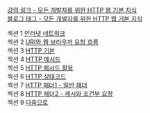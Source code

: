 [강의 링크 - 모든 개발자를 위한 HTTP 웹 기본 지식](https://www.inflearn.com/course/http-%EC%9B%B9-%EB%84%A4%ED%8A%B8%EC%9B%8C%ED%81%AC#curriculum)  
[블로그 태그 - 모든 개발자를 위한 HTTP 웹 기본 지식](https://prunier.tistory.com/category/%EC%B1%85%2C%20%EA%B0%95%EC%9D%98/%EB%AA%A8%EB%93%A0%20%EA%B0%9C%EB%B0%9C%EC%9E%90%EB%A5%BC%20%EC%9C%84%ED%95%9C%20HTTP%20%EC%9B%B9%20%EA%B8%B0%EB%B3%B8%20%EC%A7%80%EC%8B%9D)

섹션 1 [인터넷 네트워크](https://prunier.tistory.com/89)  
섹션 2 [URI와 웹 브라우저 요청 흐름](https://prunier.tistory.com/90)  
섹션 3 [HTTP 기본](https://prunier.tistory.com/91)  
섹션 4 [HTTP 메서드](https://prunier.tistory.com/92)  
섹션 5 [HTTP 메서드 활용](https://prunier.tistory.com/93)  
섹션 6 [HTTP 상태코드](https://prunier.tistory.com/94)  
섹션 7 [HTTP 헤더1 - 일반 헤더](https://prunier.tistory.com/95)  
섹션 8 [HTTP 헤더2 - 캐시와 조건부 요청](https://prunier.tistory.com/96)  
섹션 9 [다음으로]()
